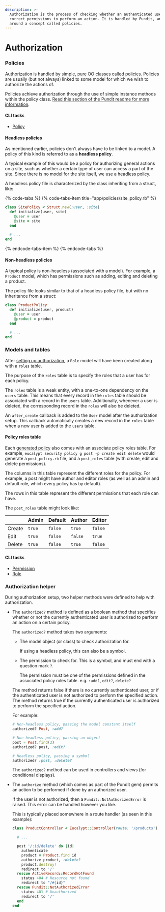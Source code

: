 ```yaml
---
description: >-
  Authorization is the process of checking whether an authenticated user has the
  correct permissions to perform an action. It is handled by Pundit, and based
  around a concept called policies.
---
```


# Authorization

### Policies

Authorization is handled by simple, pure OO classes called policies. Policies are usually \(but not always\) linked to some model for which we wish to authorize the actions of.

Policies achieve authorization through the use of simple instance methods within the policy class. [Read this section of the Pundit readme for more information](https://github.com/varvet/pundit#policies).

#### CLI tasks

* [Policy](../cli/security/policy/)

#### Headless policies

As mentioned earlier, policies don't always have to be linked to a model. A policy of this kind is referred to as a **headless policy**.

A typical example of this would be a policy for authorizing general actions on a site, such as whether a certain type of user can access a part of the site. Since there is no model for the site itself, we use a headless policy.

A headless policy file is characterized by the class inheriting from a struct, like:

{% code-tabs %}
{% code-tabs-item title="app/policies/site\_policy.rb" %}
```ruby
class SitePolicy < Struct.new(:user, :site)
  def initialize(user, site)
    @user = user
    @site = site
  end
  
  # ...
end
```
{% endcode-tabs-item %}
{% endcode-tabs %}

#### Non-headless policies

A typical policy is non-headless \(associated with a model\). For example, a `Product` model, which has permissions such as adding, editing and deleting a product.

The policy file looks similar to that of a headless policy file, but with no inheritance from a struct:

```ruby
class ProductPolicy
  def initialize(user, product)
    @user = user
    @product = product
  end
  
  # ...
end
```

### Models and tables

After [setting up authorization](../cli/security/pundit/setup.md), a `Role` model will have been created along with a `roles` table.

The purpose of the `roles` table is to specify the roles that a user has for each policy.

The `roles` table is a weak entity, with a one-to-one dependency on the `users` table. This means that every record in the `roles` table should be associated with a record in the `users` table. Additionally, whenever a user is deleted, the corresponding record in the `roles` will also be deleted.

An `after_create` callback is added to the `User` model after the authorization setup. This callback automatically creates a new record in the `roles` table when a new user is added to the `users` table.

#### Policy roles table

Each [generated policy](../cli/security/policy/generate.md) also comes with an associate policy roles table. For example, `eucalypt security policy g post -p create edit delete` would generate a `post_policy.rb` file, and a `post_roles` table \(with create, edit and delete permissions\).

The columns in this table represent the different roles for the policy. For example, a post might have author and editor roles \(as well as an admin and default role, which every policy has by default\).

The rows in this table represent the different permissions that each role can have.

The `post_roles` table might look like:

|  | Admin | Default | Author | Editor |
| :--- | :--- | :--- | :--- | :--- |
| Create | `true` | `false` | `true` | `false` |
| Edit | `true` | `false` | `false` | `true` |
| Delete | `true` | `false` | `true` | `false` |

#### CLI tasks

* [Permission](../cli/security/policy/permission/generate.md)
* [Role](../cli/security/policy/role/generate.md)

### Authorization helper

During authorization setup, two helper methods were defined to help with authorization.

* The `authorized?` method is defined as a boolean method that specifies whether or not the currently authenticated user is authorized to perform an action on a certain policy.



  The `authorized?` method takes two arguments: 



  * The model object \(or class\) to check authorization for.

    If using a headless policy, this can also be a symbol.

  * The permission to check for. This is a symbol, and must end with a question mark `?`.

    The permission must be one of the permissions defined in the associated policy roles table. e.g. `:add?`, `edit?`, `delete?`



  The method returns false if there is no currently authenticated user, or if the authenticated user is not authorized to perform the specified action. The method returns true if the currently authenticated user is authorized to perform the specified action.



  For example:



  ```ruby
  # Non-headless policy, passing the model constant itself
  authorized? Post, :add?

  # Non-headless policy, passing an object
  post = Post.find(3)
  authorized? post, :edit?

  # Headless policy, passing a symbol
  authorized? :post, :delete?
  ```

  The `authorized?` method can be used in controllers and views \(for conditional displays\).

* The `authorize` method \(which comes as part of the Pundit gem\) permits an action to be performed if done by an authorized user.



  If the user is not authorized, then a `Pundit::NotAuthorizedError` is raised. This error can be handled however you like.



  This is typically placed somewhere in a route handler \(as seen in this example\):



  ```ruby
  class ProductController < Eucalypt::Controller(route: '/products')
  
    # ...
  
    post '/:id/delete' do |id|
      authenticate
      product = Product.find id
      authorize product, :delete?
      product.destroy!
      redirect to '/'
    rescue ActiveRecord::RecordNotFound
      status 404 # Resource not found
      redirect to "/#{id}"
    rescue Pundit::NotAuthorizedError
      status 401 # Unauthorized
      redirect to '/'
    end
  end
  ```







